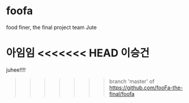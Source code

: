 # foofa
food finer, the final project team Jute

아임임
<<<<<<< HEAD
이승건
=======
juhee!!!!
>>>>>>> branch 'master' of https://github.com/fooFa-the-final/foofa
